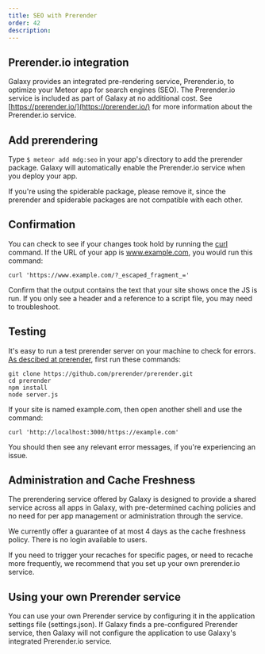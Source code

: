 ```yaml
---
title: SEO with Prerender
order: 42
description:
---
```


<h2 id="prerender">Prerender.io integration</h2>

Galaxy provides an integrated pre-rendering service, Prerender.io, to optimize your Meteor app for search engines (SEO). The Prerender.io service is included as part of Galaxy at no additional cost. See [https://prerender.io/](https://prerender.io/) for more information about the Prerender.io service.

<h2 id="prerender-use">Add prerendering</h2>

Type `$ meteor add mdg:seo` in your app's directory to add the prerender package. Galaxy will automatically enable the Prerender.io service when you deploy your app. 

If you're using the spiderable package, please remove it, since the prerender and spiderable packages are not compatible with each other.

<h2 id="confirmation">Confirmation</h2>

You can check to see if your changes took hold by running the <a href="https://curl.haxx.se/download.html">curl</a> command. If the URL of your app is www.example.com, you would run this command:

`curl 'https://www.example.com/?_escaped_fragment_='`

Confirm that the output contains the text that your site shows once the JS is run. If you only see a header and a reference to a script file, you may need to troubleshoot.

<h2 id="testing">Testing</h2>

It's easy to run a test prerender server on your machine to check for errors. [As descibed at prerender](https://prerender.io/documentation/test-it), first run these commands:

```
git clone https://github.com/prerender/prerender.git
cd prerender
npm install
node server.js
```

If your site is named example.com, then open another shell and use the command:

`curl 'http://localhost:3000/https://example.com'`

You should then see any relevant error messages, if you're experiencing an issue.

<h2 id="prerender-details">Administration and Cache Freshness</h2>

The prerendering service offered by Galaxy is designed to provide a shared service across all apps in Galaxy, with pre-determined caching policies and no need for per app management or administration through the service.

We currently offer a guarantee of at most 4 days as the cache freshness policy. There is no login available to users. 

If you need to trigger your recaches for specific pages, or need to recache more frequently, we recommend that you set up your own prerender.io service.

<h2 id="prerender-alternative">Using your own Prerender service</h2>

You can use your own Prerender service by configuring it in the application settings file (settings.json). If Galaxy finds a pre-configured Prerender service, then Galaxy will not configure the application to use Galaxy's integrated Prerender.io service.
